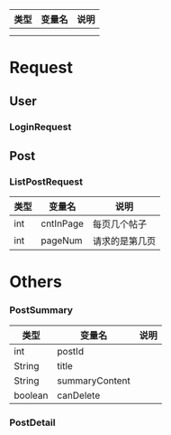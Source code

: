 | 类型 | 变量名 | 说明 |
| ---- | ------ | ---- |
|      |        |      |
|      |        |      |

# Request

## User

### LoginRequest

## Post

### ListPostRequest

| 类型 | 变量名    | 说明           |
| ---- | --------- | -------------- |
| int  | cntInPage | 每页几个帖子   |
| int  | pageNum   | 请求的是第几页 |

# Others

### PostSummary

| 类型    | 变量名         | 说明 |
| ------- | -------------- | ---- |
| int     | postId         |      |
| String  | title          |      |
| String  | summaryContent |      |
| boolean | canDelete      |      |

### PostDetail

